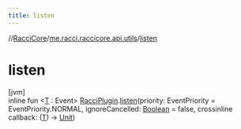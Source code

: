 ```yaml
---
title: listen
---
```

//[RacciCore](../../index.html)/[me.racci.raccicore.api.utils](index.html)/[listen](listen.html)



# listen



[jvm]\
inline fun &lt;[T](listen.html) : Event&gt; [RacciPlugin](../me.racci.raccicore.api.plugin/-racci-plugin/index.html).[listen](listen.html)(priority: EventPriority = EventPriority.NORMAL, ignoreCancelled: [Boolean](https://kotlinlang.org/api/latest/jvm/stdlib/kotlin/-boolean/index.html) = false, crossinline callback: ([T](listen.html)) -&gt; [Unit](https://kotlinlang.org/api/latest/jvm/stdlib/kotlin/-unit/index.html))




